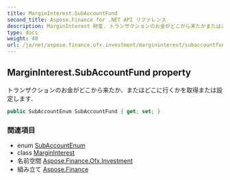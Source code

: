 ```yaml
---
title: MarginInterest.SubAccountFund
second_title: Aspose.Finance for .NET API リファレンス
description: MarginInterest 財産. トランザクションのお金がどこから来たかまたはどこに行くかを取得または設定します.
type: docs
weight: 40
url: /ja/net/aspose.finance.ofx.investment/margininterest/subaccountfund/
---
```

## MarginInterest.SubAccountFund property

トランザクションのお金がどこから来たか、またはどこに行くかを取得または設定します.

```csharp
public SubAccountEnum SubAccountFund { get; set; }
```

### 関連項目

* enum [SubAccountEnum](../../subaccountenum/)
* class [MarginInterest](../)
* 名前空間 [Aspose.Finance.Ofx.Investment](../../margininterest/)
* 組み立て [Aspose.Finance](../../../)


